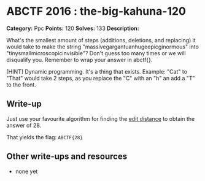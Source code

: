 # ABCTF 2016 : the-big-kahuna-120

**Category:** Ppc
**Points:** 120
**Solves:** 133
**Description:**

What's the smallest amount of steps (additions, deletions, and replacing) it would take to make the string "massivegargantuanhugeepicginormous" into "tinysmallmicroscopicinvisible"? Don't guess too many times or we will disqualify you. Remember to wrap your answer in abctf{}.

[HINT] Dynamic programming. It's a thing that exists. Example: "Cat" to "That" would take 2 steps, as you replace the "C" with an "h" an add a "T" to the front.


## Write-up

Just use your favourite algorithm for finding the [edit distance](https://en.wikibooks.org/wiki/Algorithm_Implementation/Strings/Levenshtein_distance) to obtain the answer of 28.

That yields the flag: `ABCTF{28}`

## Other write-ups and resources

* none yet
